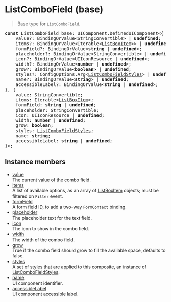 # ListComboField (base)

> Base type for `ListComboField`.

<pre class="docgen_signature"><b>const</b> ListComboField_base: UIComponent.DefinedUIComponent&lt;{<br>    value?: BindingOrValue&lt;StringConvertible&gt; | <b>undefined</b>;<br>    items?: BindingOrValue&lt;Iterable&lt;<a href="ListBoxItem.md">ListBoxItem</a>&gt;&gt; | <b>undefined</b>;<br>    formField?: BindingOrValue&lt;<b>string</b> | <b>undefined</b>&gt;;<br>    placeholder?: BindingOrValue&lt;StringConvertible&gt; | <b>undefined</b>;<br>    icon?: BindingOrValue&lt;UIIconResource | <b>undefined</b>&gt;;<br>    width?: BindingOrValue&lt;<b>number</b> | <b>undefined</b>&gt;;<br>    grow?: BindingOrValue&lt;<b>boolean</b>&gt; | <b>undefined</b>;<br>    styles?: ConfigOptions.Arg&lt;<a href="ListComboFieldStyles.md">ListComboFieldStyles</a>&gt; | <b>undefined</b>;<br>    name?: BindingOrValue&lt;<b>string</b>&gt; | <b>undefined</b>;<br>    accessibleLabel?: BindingOrValue&lt;<b>string</b> | <b>undefined</b>&gt;;<br>}, {<br>    value: StringConvertible;<br>    items: Iterable&lt;<a href="ListBoxItem.md">ListBoxItem</a>&gt;;<br>    formField: <b>string</b> | <b>undefined</b>;<br>    placeholder: StringConvertible;<br>    icon: UIIconResource | <b>undefined</b>;<br>    width: <b>number</b> | <b>undefined</b>;<br>    grow: <b>boolean</b>;<br>    styles: <a href="ListComboFieldStyles.md">ListComboFieldStyles</a>;<br>    name: <b>string</b>;<br>    accessibleLabel: <b>string</b> | <b>undefined</b>;<br>}&gt;;</pre>

## Instance members

- [<!--{ref:property}-->value](ListComboField_base_value.md) \
    The current value of the combo field.
- [<!--{ref:property}-->items](ListComboField_base_items.md) \
    A list of available options, as an array of [ListBoxItem](ListBoxItem.md) objects; must be filtered on `Filter` event.
- [<!--{ref:property}-->formField](ListComboField_base_formField.md) \
    A form field ID, to add a two-way `FormContext` binding.
- [<!--{ref:property}-->placeholder](ListComboField_base_placeholder.md) \
    The placeholder text for the text field.
- [<!--{ref:property}-->icon](ListComboField_base_icon.md) \
    The icon to show in the combo field.
- [<!--{ref:property}-->width](ListComboField_base_width.md) \
    The width of the combo field.
- [<!--{ref:property}-->grow](ListComboField_base_grow.md) \
    True if the combo field should grow to fill the available space, defaults to false.
- [<!--{ref:property}-->styles](ListComboField_base_styles.md) \
    A set of styles that are applied to this composite, an instance of [ListComboFieldStyles](ListComboFieldStyles.md).
- [<!--{ref:property}-->name](ListComboField_base_name.md) \
    UI component identifier.
- [<!--{ref:property}-->accessibleLabel](ListComboField_base_accessibleLabel.md) \
    UI component accessible label.